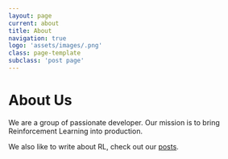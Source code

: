 ```yaml
---
layout: page
current: about
title: About
navigation: true
logo: 'assets/images/.png'
class: page-template
subclass: 'post page'
---
```


# About Us

We are a group of passionate developer. Our mission is to bring Reinforcement Learning into production.

We also like to write about RL, check out our <a href="/posts/">posts</a>.
